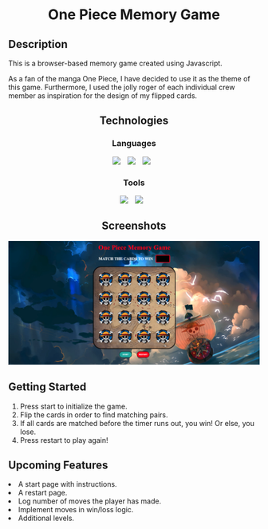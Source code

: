 <div align="center">

# One Piece Memory Game

</div>

## Description

<p>This is a browser-based memory game created using Javascript.</p>
<p>As a fan of the manga One Piece, I have decided to use it as the theme of this game. Furthermore, I used the jolly roger of each individual crew member as inspiration for the design of my flipped cards.</p>

<div align="center">

## Technologies

</div>

<div align="center">

### Languages

</div>

<div align="center">
<img width="30px" style="padding-right:10px;" src="https://cdn.jsdelivr.net/gh/devicons/devicon/icons/javascript/javascript-plain.svg" />
<img  width="30px" style="padding-right:10px;" src="https://cdn.jsdelivr.net/gh/devicons/devicon/icons/html5/html5-plain-wordmark.svg" />
<img width="30px" style="padding-right:10px;" src="https://cdn.jsdelivr.net/gh/devicons/devicon/icons/css3/css3-plain-wordmark.svg" />
</div>

<div align="center">

### Tools

<img width="30px" style="padding-right:10px;" src="https://cdn.jsdelivr.net/gh/devicons/devicon/icons/github/github-original-wordmark.svg" />
<img width="30px" style="padding-right:10px;" src="https://cdn.jsdelivr.net/gh/devicons/devicon/icons/vscode/vscode-original.svg" />
</div>

<div align="center">

## Screenshots

</div>

![main image](./imgs/main.png)

## Getting Started

1. Press start to initialize the game.
2. Flip the cards in order to find matching pairs.
3. If all cards are matched before the timer runs out, you win! Or else, you lose.
4. Press restart to play again!

## Upcoming Features

<li>A start page with instructions.</li>
<li>A restart page.</li>
<li>Log number of moves the player has made.</li>
<li>Implement moves in win/loss logic.</li>
<li>Additional levels.</li>
